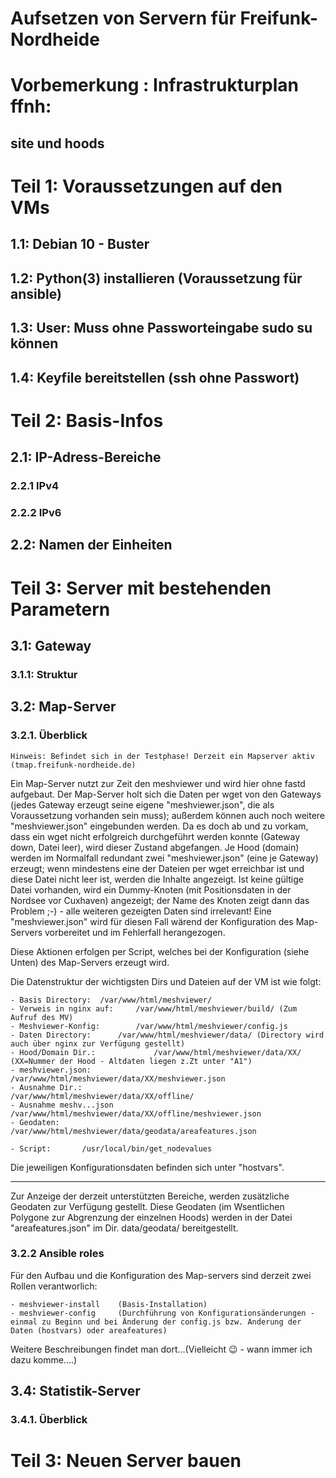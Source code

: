 Aufsetzen von Servern für Freifunk-Nordheide
============================================

# Vorbemerkung : Infrastrukturplan ffnh:
## site und hoods


# Teil 1: Voraussetzungen auf den VMs

## 1.1: Debian 10 - Buster
## 1.2: Python(3) installieren (Voraussetzung für ansible)
## 1.3: User: Muss ohne Passworteingabe sudo su können
## 1.4: Keyfile bereitstellen (ssh ohne Passwort)

# Teil 2: Basis-Infos
## 2.1: IP-Adress-Bereiche
### 2.2.1 IPv4
### 2.2.2 IPv6
## 2.2: Namen der Einheiten


# Teil 3: Server mit bestehenden Parametern
## 3.1: Gateway
### 3.1.1: Struktur





## 3.2: Map-Server
### 3.2.1. Überblick

```
Hinweis: Befindet sich in der Testphase! Derzeit ein Mapserver aktiv (tmap.freifunk-nordheide.de)
```

Ein Map-Server nutzt zur Zeit den meshviewer und wird hier ohne fastd aufgebaut. 
Der Map-Server holt sich die Daten per wget von den Gateways (jedes Gateway erzeugt seine eigene "meshviewer.json", die als Voraussetzung vorhanden sein muss); außerdem können auch noch weitere "meshviewer.json" eingebunden werden.
Da es doch ab und zu vorkam, dass ein wget nicht erfolgreich durchgeführt werden konnte (Gateway down, Datei leer), wird dieser Zustand abgefangen. Je Hood (domain) werden im Normalfall redundant zwei "meshviewer.json" (eine je Gateway) erzeugt; wenn mindestens eine der Dateien per wget erreichbar ist und diese Datei nicht leer ist, werden die Inhalte angezeigt. Ist keine gültige Datei vorhanden, wird ein Dummy-Knoten (mit Positionsdaten in der Nordsee vor Cuxhaven) angezeigt; der Name des Knoten zeigt dann das Problem ;-) - alle weiteren gezeigten Daten sind irrelevant! Eine "meshviewer.json" wird für diesen Fall wärend der Konfiguration des Map-Servers vorbereitet und im Fehlerfall herangezogen.

Diese Aktionen erfolgen per Script, welches bei der Konfiguration (siehe Unten) des Map-Servers erzeugt wird. 

Die Datenstruktur der wichtigsten Dirs und Dateien auf der VM ist wie folgt:

```
- Basis Directory: 	/var/www/html/meshviewer/
- Verweis in nginx auf: 	/var/www/html/meshviewer/build/ (Zum Aufruf des MV)
- Meshviewer-Konfig:    	/var/www/html/meshviewer/config.js
- Daten Directory: 		/var/www/html/meshviewer/data/ (Directory wird auch über nginx zur Verfügung gestellt)
- Hood/Domain Dir.: 			/var/www/html/meshviewer/data/XX/ (XX=Nummer der Hood - Altdaten liegen z.Zt unter "A1")
- meshviewer.json:				/var/www/html/meshviewer/data/XX/meshviewer.json
- Ausnahme Dir.:				/var/www/html/meshviewer/data/XX/offline/
- Ausnahme meshv...json					/var/www/html/meshviewer/data/XX/offline/meshviewer.json
- Geodaten:             		/var/www/html/meshviewer/data/geodata/areafeatures.json

- Script: 		/usr/local/bin/get_nodevalues
```

Die jeweiligen Konfigurationsdaten befinden sich unter "hostvars".

---

Zur Anzeige der derzeit unterstützten Bereiche, werden zusätzliche Geodaten zur Verfügung gestellt. Diese Geodaten (im Wsentlichen Polygone zur Abgrenzung der einzelnen Hoods) werden in der Datei "areafeatures.json" im Dir. data/geodata/ bereitgestellt.

### 3.2.2 Ansible roles

Für den Aufbau und die Konfiguration des Map-servers sind derzeit zwei Rollen verantworlich:

```
- meshviewer-install 	(Basis-Installation)
- meshviewer-config 	(Durchführung von Konfigurationsänderungen - einmal zu Beginn und bei Änderung der config.js bzw. Anderung der Daten (hostvars) oder areafeatures)
```

Weitere Beschreibungen findet man dort...(Vielleicht 😉️ - wann immer ich dazu komme....)

## 3.4: Statistik-Server
### 3.4.1. Überblick



# Teil 3: Neuen Server bauen




# 
